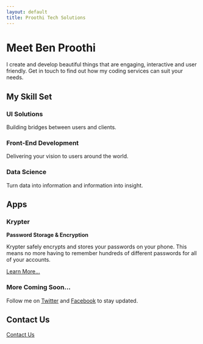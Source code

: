 ```yaml
---
layout: default
title: Proothi Tech Solutions
---
```


# Meet Ben Proothi

I create and develop beautiful things that are engaging, interactive and user friendly. Get in touch to find out how my coding services can suit your needs.


## My Skill Set

### UI Solutions
Building bridges between users and clients.
### Front-End Development
Delivering your vision to users around the world.
### Data Science
Turn data into information and information into insight.


## Apps

### Krypter
**Password Storage & Encryption**

Krypter safely encrypts and stores your passwords on your phone. This means no more having to remember hundreds of different passwords for all of your accounts.

[Learn More...](https://bproothi.github.io/krypter)

### More Coming Soon...
Follow me on [Twitter](https://www.twitter.com/benproothi) and [Facebook](https://www.facebook.com/ben.proothi) to stay updated.


## Contact Us
[Contact Us](http://bproothi.github.io/krypter)
